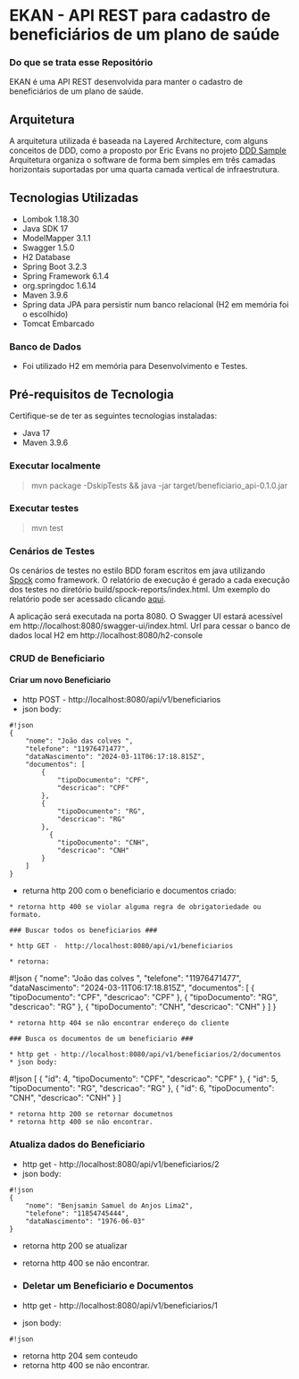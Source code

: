 # EKAN - API REST para cadastro de beneficiários de um plano de saúde

### Do que se trata esse Repositório ###
EKAN é uma API REST desenvolvida para manter o cadastro de beneficiários de um plano de saúde.

## Arquitetura ##

A arquitetura utilizada é baseada na Layered Architecture, com alguns conceitos de
DDD, como a proposto por Eric Evans no projeto [DDD Sample](http://dddsample.sourceforge.net/architecture.html)
Arquitetura organiza o software de forma bem simples em três camadas horizontais 
suportadas por uma quarta camada vertical de infraestrutura. 

## Tecnologias Utilizadas

- Lombok 1.18.30
- Java SDK 17
- ModelMapper 3.1.1
- Swagger 1.5.0
- H2 Database
- Spring Boot 3.2.3
- Spring Framework 6.1.4
- org.springdoc 1.6.14
- Maven 3.9.6
- Spring data JPA para persistir num banco relacional (H2 em memória foi o escolhido)
- Tomcat Embarcado

### Banco de Dados ###
- Foi utilizado H2 em memória para Desenvolvimento e Testes. 

## Pré-requisitos de Tecnologia

Certifique-se de ter as seguintes tecnologias instaladas:

- Java 17
- Maven 3.9.6

### Executar localmente ###
> mvn package -DskipTests && java -jar target/beneficiario_api-0.1.0.jar

### Executar testes ###
> mvn test

### Cenários de Testes ###
Os cenários de testes no estilo BDD foram escritos em java utilizando 
[Spock](https://code.google.com/p/spock/) como framework.
O relatório de execução é gerado a cada execução dos testes no diretório build/spock-reports/index.html.
Um exemplo do relatório pode ser acessado clicando [aqui](http://rodrigormu.github.io/rest-api-endereco/).

A aplicação será executada na porta 8080.
O Swagger UI estará acessível em http://localhost:8080/swagger-ui/index.html.
Url para cessar o banco de dados local H2 em http://localhost:8080/h2-console

### CRUD de Beneficiario ###

#### Criar um novo Beneficiario ####

* http POST - http://localhost:8080/api/v1/beneficiarios
* json body:
```
#!json
{
    "nome": "João das colves ",
    "telefone": "11976471477",
    "dataNascimento": "2024-03-11T06:17:18.815Z",
    "documentos": [
        {
            "tipoDocumento": "CPF",
            "descricao": "CPF"
        },
        {
            "tipoDocumento": "RG",
            "descricao": "RG"
        },
          {
            "tipoDocumento": "CNH",
            "descricao": "CNH"
        }
    ]
}
```
* returna http 200 com o beneficiario e documentos criado:
```
* retorna http 400 se violar alguma regra de obrigatoriedade ou formato.

### Buscar todos os beneficiarios ###

* http GET -  http://localhost:8080/api/v1/beneficiarios

* retorna:
```
#!json
{
    "nome": "João das colves ",
    "telefone": "11976471477",
    "dataNascimento": "2024-03-11T06:17:18.815Z",
    "documentos": [
        {
            "tipoDocumento": "CPF",
            "descricao": "CPF"
        },
        {
            "tipoDocumento": "RG",
            "descricao": "RG"
        },
          {
            "tipoDocumento": "CNH",
            "descricao": "CNH"
}
]
}
```
* retorna http 404 se não encontrar endereço do cliente

### Busca os documentos de um beneficiario ###

* http get - http://localhost:8080/api/v1/beneficiarios/2/documentos
* json body:
```
#!json
[
    {
        "id": 4,
        "tipoDocumento": "CPF",
        "descricao": "CPF"
    },
    {
        "id": 5,
        "tipoDocumento": "RG",
        "descricao": "RG"
    },
    {
        "id": 6,
        "tipoDocumento": "CNH",
        "descricao": "CNH"
    }
]
```
* retorna http 200 se retornar documetnos
* retorna http 400 se não encontrar.
```
### Atualiza dados do Beneficiario ###

* http get - http://localhost:8080/api/v1/beneficiarios/2
* json body:
```
#!json
{
    "nome": "Benjsamin Samuel do Anjos Lima2",
    "telefone": "11854745444",
    "dataNascimento": "1976-06-03"
}
```
* retorna http 200 se atualizar
* retorna http 400 se não encontrar.

* ### Deletar um Beneficiario e Documentos ###

* http get - http://localhost:8080/api/v1/beneficiarios/1
* json body:
```
#!json

```
* retorna http 204 sem conteudo
* retorna http 400 se não encontrar.

```

 
